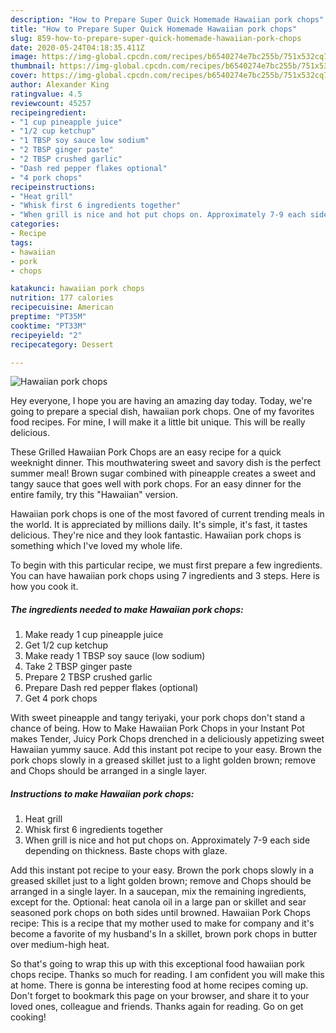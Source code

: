 ```yaml
---
description: "How to Prepare Super Quick Homemade Hawaiian pork chops"
title: "How to Prepare Super Quick Homemade Hawaiian pork chops"
slug: 859-how-to-prepare-super-quick-homemade-hawaiian-pork-chops
date: 2020-05-24T04:18:35.411Z
image: https://img-global.cpcdn.com/recipes/b6540274e7bc255b/751x532cq70/hawaiian-pork-chops-recipe-main-photo.jpg
thumbnail: https://img-global.cpcdn.com/recipes/b6540274e7bc255b/751x532cq70/hawaiian-pork-chops-recipe-main-photo.jpg
cover: https://img-global.cpcdn.com/recipes/b6540274e7bc255b/751x532cq70/hawaiian-pork-chops-recipe-main-photo.jpg
author: Alexander King
ratingvalue: 4.5
reviewcount: 45257
recipeingredient:
- "1 cup pineapple juice"
- "1/2 cup ketchup"
- "1 TBSP soy sauce low sodium"
- "2 TBSP ginger paste"
- "2 TBSP crushed garlic"
- "Dash red pepper flakes optional"
- "4 pork chops"
recipeinstructions:
- "Heat grill"
- "Whisk first 6 ingredients together"
- "When grill is nice and hot put chops on. Approximately 7-9 each side depending on thickness. Baste chops with glaze."
categories:
- Recipe
tags:
- hawaiian
- pork
- chops

katakunci: hawaiian pork chops 
nutrition: 177 calories
recipecuisine: American
preptime: "PT35M"
cooktime: "PT33M"
recipeyield: "2"
recipecategory: Dessert

---
```



![Hawaiian pork chops](https://img-global.cpcdn.com/recipes/b6540274e7bc255b/751x532cq70/hawaiian-pork-chops-recipe-main-photo.jpg)

Hey everyone, I hope you are having an amazing day today. Today, we're going to prepare a special dish, hawaiian pork chops. One of my favorites food recipes. For mine, I will make it a little bit unique. This will be really delicious.

These Grilled Hawaiian Pork Chops are an easy recipe for a quick weeknight dinner. This mouthwatering sweet and savory dish is the perfect summer meal! Brown sugar combined with pineapple creates a sweet and tangy sauce that goes well with pork chops. For an easy dinner for the entire family, try this &#34;Hawaiian&#34; version.

Hawaiian pork chops is one of the most favored of current trending meals in the world. It is appreciated by millions daily. It's simple, it's fast, it tastes delicious. They're nice and they look fantastic. Hawaiian pork chops is something which I've loved my whole life.


To begin with this particular recipe, we must first prepare a few ingredients. You can have hawaiian pork chops using 7 ingredients and 3 steps. Here is how you cook it.

<!--inarticleads1-->

##### The ingredients needed to make Hawaiian pork chops:

1. Make ready 1 cup pineapple juice
1. Get 1/2 cup ketchup
1. Make ready 1 TBSP soy sauce (low sodium)
1. Take 2 TBSP ginger paste
1. Prepare 2 TBSP crushed garlic
1. Prepare Dash red pepper flakes (optional)
1. Get 4 pork chops


With sweet pineapple and tangy teriyaki, your pork chops don&#39;t stand a chance of being. How to Make Hawaiian Pork Chops in your Instant Pot makes Tender, Juicy Pork Chops drenched in a deliciously appetizing sweet Hawaiian yummy sauce. Add this instant pot recipe to your easy. Brown the pork chops slowly in a greased skillet just to a light golden brown; remove and Chops should be arranged in a single layer. 

<!--inarticleads2-->

##### Instructions to make Hawaiian pork chops:

1. Heat grill
1. Whisk first 6 ingredients together
1. When grill is nice and hot put chops on. Approximately 7-9 each side depending on thickness. Baste chops with glaze.


Add this instant pot recipe to your easy. Brown the pork chops slowly in a greased skillet just to a light golden brown; remove and Chops should be arranged in a single layer. In a saucepan, mix the remaining ingredients, except for the. Optional: heat canola oil in a large pan or skillet and sear seasoned pork chops on both sides until browned. Hawaiian Pork Chops recipe: This is a recipe that my mother used to make for company and it&#39;s become a favorite of my husband&#39;s In a skillet, brown pork chops in butter over medium-high heat. 

So that's going to wrap this up with this exceptional food hawaiian pork chops recipe. Thanks so much for reading. I am confident you will make this at home. There is gonna be interesting food at home recipes coming up. Don't forget to bookmark this page on your browser, and share it to your loved ones, colleague and friends. Thanks again for reading. Go on get cooking!
